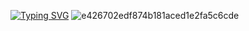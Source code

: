 [![Typing SVG](https://readme-typing-svg.herokuapp.com?font=Fira+Code&pause=1000&center=true&vCenter=true&width=435&lines=Oi%2C+eu+sou+o+Matheus+Menezes)](https://git.io/typing-svg)
![e426702edf874b181aced1e2fa5c6cde](https://user-images.githubusercontent.com/123781137/215223218-fd11c719-6242-4903-9018-e917ffa87dd8.gif)
